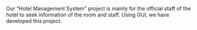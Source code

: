 Our “Hotel Management System” project is mainly for the 
official staff of the hotel to seek information of the room and staff. 
Using GUI, we have developed this project.
